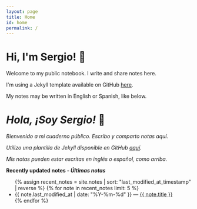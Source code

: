```yaml
---
layout: page
title: Home
id: home
permalink: /
---
```


# Hi, I'm Sergio! 🌱

Welcome to my public notebook. I write and share notes here.

I'm using a Jekyll template available on GitHub [here](https://github.com/maximevaillancourt/digital-garden-jekyll-template).

My notes may be written in English or Spanish, like below.

# <i>Hola, ¡Soy Sergio!</i> 🌵

<i>Bienvenido a mi cuaderno público. Escribo y comparto notas aquí.</i>

<i>Utilizo una plantilla de Jekyll disponible en GitHub [aquí](https://github.com/maximevaillancourt/digital-garden-jekyll-template).</i>

<i>Mis notas pueden estar escritas en inglés o español, como arriba.</i>

<strong>Recently updated notes - <i>Últimas notas</i></strong>

<ul>
  {% assign recent_notes = site.notes | sort: "last_modified_at_timestamp" | reverse %}
  {% for note in recent_notes limit: 5 %}
    <li>
      {{ note.last_modified_at | date: "%Y-%m-%d" }} — <a class="internal-link" href="{{ note.url }}">{{ note.title }}</a>
    </li>
  {% endfor %}
</ul>

<style>
  .wrapper {
    max-width: 46em;
  }
</style>
